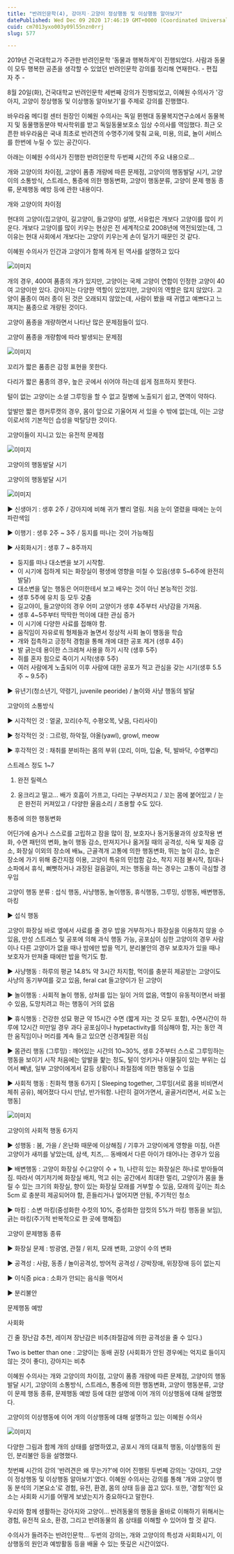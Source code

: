 ```yaml
---
title: "반려인문학(4), 강아지ㆍ고양이 정상행동 및 이상행동 알아보기"
datePublished: Wed Dec 09 2020 17:46:19 GMT+0000 (Coordinated Universal Time)
cuid: cm7013yxo003y09l55nzn0rrj
slug: 577

---
```



2019년 건국대학교가 주관한 반려인문학 '동물과 행복하게'이 진행되었다. 사람과 동물이 모두 행복한 공존을 생각할 수 있었던 반려인문학 강의를 정리해 연재한다. - 편집자 주 -

8월 20일(화), 건국대학교 반려인문학 세번째 강의가 진행되었고, 이혜원 수의사가 '강아지, 고양이 정상행동 및 이상행동 알아보기'를 주제로 강의를 진행했다.

바우라움 메디컬 센터 원장인 이혜원 수의사는 독일 뮌헨대 동물복지연구소에서 동물복지 및 동물행동분야 박사학위를 받고 독일동물보호소 임상 수의사를 역임했다. 최근 오픈한 바우라움은 국내 최초로 반려견의 수명주기에 맞춰 교육, 미용, 의료, 놀이 서비스를 한번에 누릴 수 있는 공간이다.

아래는 이혜원 수의사가 진행한 반려인문학 두번째 시간의 주요 내용으로...

개와 고양이의 차이점, 고양이 품종 개량에 따른 문제점, 고양이의 행동발달 시기, 고양이의 소통방식, 스트레스, 통증에 의한 행동변화, 고양이 행동분류, 고양이 문제 행동 종류, 문제행동 예방 등에 관한 내용이다.

개와 고양이의 차이점

현대의 고양이(집고양이, 길고양이, 들고양이) 설명, 서유럽은 개보다 고양이를 많이 키운다. 개보다 고양이를 많이 키우는 현상은 전 세계적으로 2008년에 역전되었는데, 그 이유는 현대 사회에서 개보다는 고양이 키우는게 손이 덜가기 때문인 것 같다.

이혜원 수의사가 인간과 고양이가 함께 하게 된 역사를 설명하고 있다

![이미지](https://cdn.hashnode.com/res/hashnode/image/upload/v1739250939008/8756971f-f47d-4bb8-a093-8ad38ffaf538.jpeg)

개의 경우, 400여 품종의 개가 있지만, 고양이는 국제 고양이 연합이 인정한 고양이 40여 고양이만 있다. 강아지는 다양한 역할이 있었지만, 고양이의 역할은 많지 않았다. 고양이 품종이 여러 종이 된 것은 오래되지 않았는데, 사람이 봤을 때 귀엽고 예쁘다고 느껴지는 품종으로 개량된 것이다.

고양이 품종을 개량하면서 나타난 많은 문제점들이 있다.

고양이 품종을 개량함에 따라 발생되는 문제점

![이미지](https://cdn.hashnode.com/res/hashnode/image/upload/v1739250940994/eebbae94-e180-4262-be08-79c2ba1545e5.jpeg)

꼬리가 짧은 품종은 감정 표현을 못한다.

다리가 짧은 품종의 경우, 높은 곳에서 쉬어야 하는데 쉽게 점프하지 못한다.

털이 없는 고양이는 소셜 그루밍을 할 수 없고 질병에 노출되기 쉽고, 면역이 약하다.

앞발만 짧은 캥커루캣의 경우, 몸이 앞으로 기울어져 서 있을 수 밖에 없는데, 이는 고양이로서의 기본적인 습성을 박탈당한 것이다.

고양이들이 지니고 있는 유전적 문제점

![이미지](https://cdn.hashnode.com/res/hashnode/image/upload/v1739250942896/f0e6de42-c5bd-4a09-ac8e-6b424d89780d.jpeg)

고양이의 행동발달 시기

고양이의 행동발달 시기

![이미지](https://cdn.hashnode.com/res/hashnode/image/upload/v1739250944905/34903bca-e807-4120-9a28-29bce2508988.jpeg)

▶ 신생아기 : 생후 2주 / 강아지에 비해 귀가 빨리 열림. 처음 눈이 열렸을 때에는 눈이 파란색임

▶ 이행기 : 생후 2주 ~ 3주 / 둥지를 떠나는 것이 가능해짐

▶ 사회화시기 : 생후 7 ~ 8주까지

- 둥지를 떠나 대소변을 보기 시작함.
- 이 시기에 접하게 되는 화장실이 평생에 영향을 미칠 수 있음(생후 5~6주에 완전히 발달)
- 대소변을 덮는 행동은 어미한테서 보고 배우는 것이 아닌 본능적인 것임.
- 생후 5주에 유치 등 모두 갖춤
- 길고야이, 들고양이의 경우 어미 고양이가 생후 4주부터 사냥감을 가져옴.
- 생후 4~5주부터 딱딱한 먹이에 대한 관심 증가
- 이 시기에 다양한 사료를 접해야 함.
- 움직임이 자유로워 형제들과 놀면서 정상적 사회 놀이 행동을 학습
- 개와 접촉하고 긍정적 경험을 통해 개에 대한 공포 제거 (생후 4주)
- 발 긁는데 용이한 스크레쳐 사용을 하기 시작 (생후 5주)
- 쥐를 혼자 힘으로 죽이기 시작(생후 5주)
- 여러 사람에게 노출되어 이후 사람에 대한 공포가 적고 관심을 갖는 시기(생후 5.5주 ~ 9.5주)

▶ 유년기(청소년기, 약령기, juvenile peoride) / 놀이와 사냥 행동의 발달

고양이의 소통방식

▶ 시각적인 것 : 얼굴, 꼬리(수직, 수평오목, 낮음, 다리사이)

▶ 청각적인 것 : 그르렁, 하악질, 야올(yawl), growl, meow

▶ 후각적인 것 : 채취를 분비하는 몸의 부위 (꼬리, 이마, 입술, 턱, 발바닥, 수염뿌리)

스트레스 정도 1~7

1. 완전 릴렉스

7. 웅크리고 떨고... 배가 호흡이 가프고, 다리는 구부러지고 / 꼬는 몸에 붙어있고 / 눈은 완전히 커져있고 / 다양한 울음소리 / 조용할 수도 있다.

통증에 의한 행동변화

어딘가에 숨거나 스스로를 고립하고 잠을 많이 잠, 보호자나 동거동물과의 상호작용 변화, 수면 패턴의 변화, 놀이 행동 감소, 만져지거나 옮겨질 때의 공격성, 식욕 및 체중 감소, 화장실 이외의 장소에 배뇨, 근골격개 고통에 의한 행동변화, 뛰는 높이 감소, 높은 장소에 가기 위해 중간지점 이용, 고양이 특유의 민첩함 감소, 착지 지점 불시작, 침대나 소파에서 휴식, 뻐뻣하거나 과장된 걸음걸이, 저는 행동을 하는 경우는 고통이 극심할 경우임

고양이 행동 분류 : 섭식 행동, 사냥행동, 놀이행동, 휴식행동, 그루밍, 성행동, 배변행동, 마킹

▶ 섭식 행동

고양이 화장실 바로 옆에서 사료를 줄 경우 밥을 거부하거나 화장실을 이용하지 않을 수 있음, 만성 스트레스 및 공포에 의해 과식 행동 가능, 공포심이 심한 고양이의 경우 사람이나 다른 고양이가 없을 때나 밤에만 밥을 먹기, 분리불안의 경우 보호자가 있을 때나 보호자가 만져줄 때에만 밥을 먹기도 함.

▶ 사냥행동 : 하루의 평균 14.8% 약 3시간 차지함, 먹이를 충분히 제공받는 고양이도 사냥의 동기부여를 갖고 있음, feral cat 들고양이가 된 고양이

▶ 놀이행동 : 사회적 놀이 행동, 상처를 입는 일이 거의 없음, 역할이 유동적이면서 바뀔 수 있음, 도망치려고 하는 행동이 거의 없음

▶ 휴식행동 : 건강한 성묘 평균 약 15시간 수면 (짧게 자는 것 모두 포함), 수면시간이 하루에 12시간 미만일 경우 과다 공포심이나 hypetactivity를 의심해야 함, 자는 동안 격한 움직임이나 머리를 계속 들고 있으면 신경계질환 의심

▶ 몸관리 행동 (그루밍) : 깨어있는 시간의 10~30%, 생후 2주부터 스스로 그루밍하는 행동을 보이기 시작 처음에는 앞발을 핥는 정도, 털이 엉키거나 이물질이 있는 부위는 십어서 빼냄, 일부 고양이에게서 갈등 상황이나 좌절점에 의한 행동일 수 있음

▶ 사회적 행동 : 친화적 행동 6가지 [ Sleeping together, 그루밍(서로 몸을 비비면서 체취 공유), 헤어졌다 다시 만남, 반가워함. 나란히 걸어가면서, 골골거리면서, 서로 노는 행동]

![이미지](https://cdn.hashnode.com/res/hashnode/image/upload/v1739250947055/c642df74-d5b0-4d1e-8298-ff2c46ac08b6.png)

고양이의 사회적 행동 6가지

▶ 성행동 : 봄, 가을 / 온난화 때문에 이상해짐 / 기후가 고양이에게 영향을 미침, 아픈 고양이가 새끼를 낳았는데, 삼색, 치즈,... 동배에서 다른 아이가 태어나는 경우가 있음

▶ 배변행동 : 고양이 화장실 수(고양이 수 + 1), 나란히 있는 화장실은 하나로 받아들여짐. 따라서 여기저기에 화장실 배치, 먹고 쉬는 공간에서 최대한 멀리, 고양이가 몸을 돌릴 수 있는 크기의 화장실, 향이 있는 화장실 모래를 거부할 수 있음, 모래의 깊이는 최소 5cm 로 충분히 제공되어야 함, 흔들리거나 엎어지면 안됨, 주기적인 청소

▶ 마킹 : 소변 마킹(중성화한 수컷의 10%, 중성화한 암컷의 5%가 마킹 행동을 보임), 긁는 마킹(주기적 반복적으로 한 곳에 행해짐)

고양이 문제행동 종류

▶ 화장실 문제 : 방광염, 관절 / 위치, 모래 변화, 고양이 수의 변화

▶ 공격성 : 사람, 동종 / 놀이공격성, 방어적 공격성 / 강박장애, 위장장애 등이 없는지

▶ 이식증 pica : 소화가 안되는 음식을 먹어서

▶ 분리불안

문제행동 예방

사회화

긴 줄 장난감 추천, 레이져 장난감은 비추(좌절감에 의한 공격성을 줄 수 있다.)

Two is better than one : 고양이는 동배 권장 (사회화가 안된 경우에는 억지로 들이지 않는 것이 좋다), 강아지는 비추

이혜원 수의사는 개와 고양이의 차이점, 고양이 품종 개량에 따른 문제점, 고양이의 행동발달 시기, 고양이의 소통방식, 스트레스, 통증에 의한 행동변화, 고양이 행동분류, 고양이 문제 행동 종류, 문제행동 예방 등에 대한 설명에 이어 개의 이상행동에 대해 설명했다.

고양이의 이상행동에 이어 개의 이상행동에 대해 설명하고 있는 이혜원 수의사

![이미지](https://cdn.hashnode.com/res/hashnode/image/upload/v1739250949733/964f80ff-762c-4bd2-8475-ea93573859c4.jpeg)

다양한 그림과 함께 개의 상태를 설명하였고, 공포시 개의 대표적 행동, 이상행동의 원인, 분리불안 등을 설명했다.

첫번째 시간의 강의 '반려견은 왜 무는가?'에 이어 진행된 두번쩨 강의는 '강아지, 고양이 정상행동 및 이상행동 알아보기'였다. 이혜원 수의사는 강의를 통해 '개와 고양이 행동 분석의 기본요소'로 경험, 유전, 환경, 몸의 상태 등을 꼽고 있다. 또한, '경험'적인 요소는 사회화 시기를 어떻게 보냈는지가 중요하다고 말한다.

우리와 함께 생활하는 강아지와 고양이... 반려동물의 행동을 올바로 이해하기 위해서는 경험, 유전적 요소, 환경, 그리고 반려동물의 몸 상태를 이해할 수 있어야 할 것 같다.

수의사가 들려주는 반려인문학... 두번의 강의는, 개와 고양이의 특성과 사회화시기, 이상행동의 원인과 예방활동 등을 배울 수 있는 뜻깊은 시간이었다.